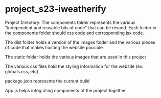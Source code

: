 # project_s23-iweatherify

Project Directory:
The components folder represents the various "independent and reusable bits of code" that can be resued. Each folder in the components folder should css code and corresponding jsx code.

The dist folder holds a version of the images folder and the various pieces of code that makes hosting the website possible

The static folder holds the various images that are used in this project

The various css files hold the styling information for the website (ex: globals.css, etc)

package.json represents the current build

App.js helps integrating components of the project together
